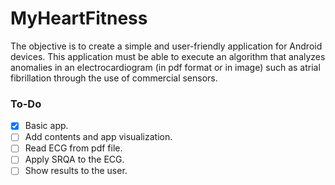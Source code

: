 # MyHeartFitness

The objective is to create a simple and user-friendly application for Android devices. This application must be able to execute an algorithm that analyzes anomalies in an electrocardiogram (in pdf format or in image) such as atrial fibrillation through the use of commercial sensors.

### To-Do
- [x] Basic app. 
- [ ] Add contents and app visualization.
- [ ] Read ECG from pdf file.
- [ ] Apply SRQA to the ECG.
- [ ] Show results to the user.
